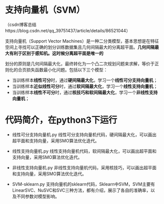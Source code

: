 # 支持向量机（SVM）

（csdn博客总结https://blog.csdn.net/qq_39751437/article/details/86521044）

支持向量机（Support Vector Machines）是一种二分类模型，基本思想是在特征空间上寻找可以正确的划分训练数据集且几何间隔最大的分离超平面。**几何间隔最大有利于区别于感知机。这时候分离超平面是唯一的** 

划分的原则是几何间隔最大化，最终转化为一个凸二次规划问题来求解，等价于正则化的合页损失函数最小化问题。包括以下三个模型：

 - 当训练样本**线性可分**时，通过**硬间隔最大化**，学习一个**线性可分支持向量机**； 
 - 当训练样本**近似线性可分**时，通过**软间隔最大化**，学习一个**线性支持向量机**；
 - 当训练样本**线性不可分**时，通过**核技巧和软间隔最大化**，学习一个**非线性支持向量机**；
 
 
 # 代码简介，在python3下运行
 
- 线性可分支持向量机.py 线性可分支持向量机代码，硬间隔最大化，可以画出超平面和支持向量，采用SMO算法优化迭代。
 
- 线性支持向量机.py 线性支持向量机代码，软间隔最大化，可以画出超平面和支持向量，采用SMO算法优化迭代。
 
- 非线性支持向量机.py 非线性支持向量机代码，采用核技巧，可以画出超平面和支持向量，采用SMO算法优化迭代。
 
- SVM-sklearn.py 支持向量机的sklearn代码，Sklearn中SVM，SVM主要有LinearSVC、NuSVC和SVC三种方法，都有介绍，展示了各自的准确率，以及不同参数对模型影响。
 
